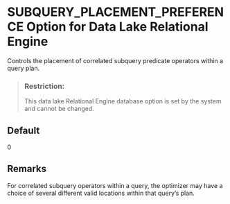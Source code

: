 <!-- loioa65941ca84f210159194c9d97b112a8c -->

# SUBQUERY\_PLACEMENT\_PREFERENCE Option for Data Lake Relational Engine

Controls the placement of correlated subquery predicate operators within a query plan.



> ### Restriction:  
> This data lake Relational Engine database option is set by the system and cannot be changed.



<a name="loioa65941ca84f210159194c9d97b112a8c__iq_refso_970"/>

## Default

0



<a name="loioa65941ca84f210159194c9d97b112a8c__iq_refso_972"/>

## Remarks

For correlated subquery operators within a query, the optimizer may have a choice of several different valid locations within that query’s plan.

